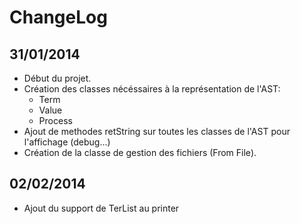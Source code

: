 ChangeLog
================================================================================

31/01/2014
--------------------------------------------------------------------------------
* Début du projet.
* Création des classes nécéssaires à la représentation de l'AST:
    - Term
    - Value
    - Process
* Ajout de methodes retString sur toutes les classes de l'AST pour l'affichage (debug...) 
* Création de la classe de gestion des fichiers (From File).

02/02/2014
--------------------------------------------------------------------------------
* Ajout du support de TerList au printer
